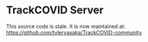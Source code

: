 # TrackCOVID Server

This source code is stale. It is now maintained at: https://github.com/tyleryasaka/TrackCOVID-community
